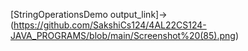 [StringOperationsDemo output_link]->(https://github.com/SakshiCs124/4AL22CS124-JAVA_PROGRAMS/blob/main/Screenshot%20(85).png) 
